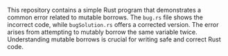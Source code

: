This repository contains a simple Rust program that demonstrates a common error related to mutable borrows.  The `bug.rs` file shows the incorrect code, while `bugSolution.rs` offers a corrected version.  The error arises from attempting to mutably borrow the same variable twice.  Understanding mutable borrows is crucial for writing safe and correct Rust code.